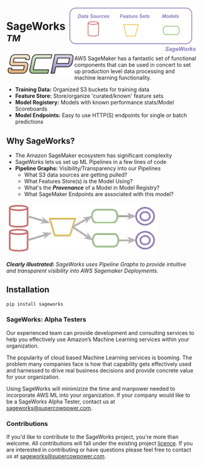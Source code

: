 <img align="right" src="docs/images/sageworks.png" width="340">
<img align="left" src="docs/images/scp.png" width="180">

# SageWorks<sup><i>TM</i></sup>

AWS SageMaker has a fantastic set of functional components that can be used in concert to set up production level data processing and machine learning functionality.

- **Training Data:** Organized S3 buckets for training data
- **Feature Store:** Store/organize 'curated/known' feature sets
- **Model Registery:** Models with known performance stats/Model Scoreboards
- **Model Endpoints:** Easy to use HTTP(S) endpoints for single or batch predictions


## Why SageWorks?

- The Amazon SageMaker ecosystem has significant complexity
- SageWorks lets us set up ML Pipelines in a few lines of code
- **Pipeline Graphs:** Visibility/Transparency into our Pipelines
    - What S3 data sources are getting pulled?
    - What Features Store(s) is the Model Using?
    - What's the ***Provenance*** of a Model in Model Registry?
    - What SageMaker Endpoints are associated with this model?

<img src="docs/images/graph_representation.png" width="400">

<i><b> Clearly illustrated:</b> SageWorks uses Pipeline Graphs to provide intuitive and transparent visibility into AWS Sagemaker Deployments.</i>


    
## Installation
```
pip install sageworks
```

### SageWorks: Alpha Testers
Our experienced team can provide development and consulting services to help you effectively use Amazon’s Machine Learning services within your organization.

The popularity of cloud based Machine Learning services is booming. The problem many companies face is how that capability gets effectively used and harnessed to drive real business decisions and provide concrete value for your organization.

Using SageWorks will minimizize the time and manpower needed to incorporate AWS ML into your organization. If your company would like to be a SageWorks Alpha Tester, contact us at [sageworks@supercowpower.com](mailto:sageworks@supercowpower.com).

### Contributions
If you'd like to contribute to the SageWorks project, you're more than welcome. All contributions will fall under the existing project [licence](https://github.com/SuperCowPowers/sageworks/blob/main/LICENSE). If you are interested in contributing or have questions please feel free to contact us at [sageworks@supercowpower.com](mailto:sageworks@supercowpower.com).